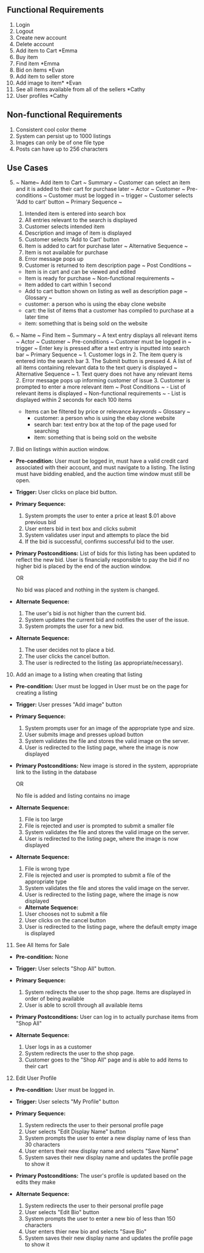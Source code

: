 ## Functional Requirements

1. Login
2. Logout
3. Create new account
4. Delete account
5. Add item to Cart *Emma
6. Buy item
7. Find item *Emma
8. Bid on items *Evan
9. Add item to seller store
10. Add image to item* *Evan
11. See all items available from all of the sellers *Cathy
12. User profiles *Cathy

## Non-functional Requirements

1. Consistent cool color theme
2. System can persist up to 1000 listings
3. Images can only be of one file type
4. Posts can have up to 256 characters

## Use Cases

5. ~ Name~ Add item to Cart
~ Summary ~ Customer can select an item and it is added to their cart for purchase later
~ Actor ~ Customer
~ Pre-conditions ~ Customer must be logged in
~ trigger ~ Customer selects 'Add to cart' button
~ Primary Sequence ~
	1. Intended item is entered into search box
	2. All entries relevant to the search is displayed
	3. Customer selects intended item
	4. Description and image of item is displayed
	5. Customer selects 'Add to Cart' button
	6. Item is added to cart for purchase later
~ Alternative Sequence ~
	1. Item is not available for purchase
	2. Error message pops up
	3. Customer is returned to item description page
~ Post Conditions ~
	- Item is in cart and can be viewed and edited
	- Item is ready for purchase
~ Non-functional requirements ~ 
	- Item added to cart within 1 second
	- Add to cart button shown on listing as well as description page
~ Glossary ~
	- customer: a person who is using the ebay clone website
	- cart: the list of items that a customer has compiled to purchase at a later time
	- item: something that is being sold on the website

7. ~ Name ~ Find Item
~ Summary ~ A text entry displays all relevant items
~ Actor ~ Customer 
~ Pre-conditions ~ Customer must be logged in
~ trigger ~ Enter key is pressed after a text entry is inputted into search bar
~ Primary Sequence ~
        1. Customer logs in
	2. The item query is entered into the search bar
	3. The Submit button is pressed
	4. A list of all items containing relevant data to the text query is displayed
~ Alternative Sequence ~
        1. Text query does not have any relevant items
	2. Error message pops up informing customer of issue
	3. Customer is prompted to enter a more relevant item
~ Post Conditions ~
        - List of relevant items is displayed
~ Non-functional requirements ~ 
        - List is displayed within 2 seconds for each 100 items
	- Items can be filtered by price or relevance *keywords*
~ Glossary ~
        - customer: a person who is using the ebay clone website
        - search bar: text entry box at the top of the page used for searching
        - item: something that is being sold on the website

8. Bid on listings within auction window.

- **Pre-condition:**
  User must be logged in, must have a valid credit card associated with their account, and must navigate to a listing.
  The listing must have bidding enabled, and the auction time window must still be open.

- **Trigger:**
  User clicks on place bid button.

- **Primary Sequence:**

  1. System prompts the user to enter a price at least $.01 above previous bid
  2. User enters bid in text box and clicks submit
  3. System validates user input and attempts to place the bid
  4. If the bid is successful, confirms successful bid to the user.

- **Primary Postconditions:**
  List of bids for this listing has been updated to reflect the new bid. User is financially responsible to pay the bid
  if no higher bid is placed by the end of the auction window.

  OR

  No bid was placed and nothing in the system is changed.

- **Alternate Sequence:**

  1. The user's bid is not higher than the current bid.
  2. System updates the current bid and notifies the user of the issue.
  3. System prompts the user for a new bid.

- **Alternate Sequence:**

  1. The user decides not to place a bid.
  2. The user clicks the cancel button.
  3. The user is redirected to the listing (as appropriate/necessary).

10. Add an image to a listing when creating that listing

- **Pre-condition:**
  User must be logged in
  User must be on the page for creating a listing

- **Trigger:**
  User presses "Add image" button

- **Primary Sequence:**

  1. System prompts user for an image of the appropriate type and size.
  2. User submits image and presses upload button
  3. System validates the file and stores the valid image on the server.
  4. User is redirected to the listing page, where the image is now displayed

- **Primary Postconditions:**
  New image is stored in the system, appropriate link to the listing in the database

  OR

  No file is added and listing contains no image

- **Alternate Sequence:**

  1. File is too large
  2. File is rejected and user is prompted to submit a smaller file
  3. System validates the file and stores the valid image on the server.
  4. User is redirected to the listing page, where the image is now displayed

- **Alternate Sequence:**

  1. File is wrong type
  2. File is rejected and user is prompted to submit a file of the appropriate type
  3. System validates the file and stores the valid image on the server.
  4. User is redirected to the listing page, where the image is now displayed

  - **Alternate Sequence:**

  1. User chooses not to submit a file
  2. User clicks on the cancel button
  3. User is redirected to the listing page, where the default empty image is displayed

11. See All Items for Sale
- **Pre-condition:** None

- **Trigger:** User selects "Shop All" button. 

- **Primary Sequence:**
  
  1. System redirects the user to the shop page. Items are displayed in order of being available
  2. User is able to scroll through all available items

- **Primary Postconditions:** User can log in to actually purchase items from "Shop All"

- **Alternate Sequence:** 
  
  1. User logs in as a customer 
  2. System redirects the user to the shop page. 
  3. Customer goes to the "Shop All" page and is able to add items to their cart

12. Edit User Profile
- **Pre-condition:** User must be logged in.

- **Trigger:** User selects "My Profile" button 

- **Primary Sequence:**
  
  1. System redirects the user to their personal profile page
  2. User selects "Edit Display Name" button
  3. System prompts the user to enter a new display name of less than 30 characters
  4. User enters their new display name and selects "Save Name"
  5. System saves their new display name and updates the profile page to show it

- **Primary Postconditions:** The user's profile is updated based on the edits they make

- **Alternate Sequence:** 
  
  1. System redirects the user to their personal profile page
  2. User selects "Edit Bio" button
  3. System prompts the user to enter a new bio of less than 150 characters
  4. User enters thier new bio and selects "Save Bio"
  5. System saves their new display name and updates the profile page to show it
